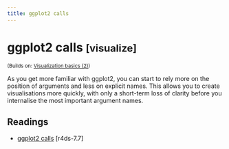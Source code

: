 ```yaml
---
title: ggplot2 calls
---
```


<!-- Generated automatically from vis-calls.yml. Do not edit by hand -->

# ggplot2 calls <small class='visualize'>[visualize]</small>
<small>(Builds on: [Visualization basics (2)](vis-basics-2.md))</small>

As you get more familiar with ggplot2, you can start to rely more
on the position of arguments and less on explicit names. This allows
you to create visualisations more quickly, with only a short-term
loss of clarity before you internalise the most important argument
names.

## Readings

  * [ggplot2 calls](http://r4ds.had.co.nz/exploratory-data-analysis.html#ggplot2-calls) [r4ds-7.7]


